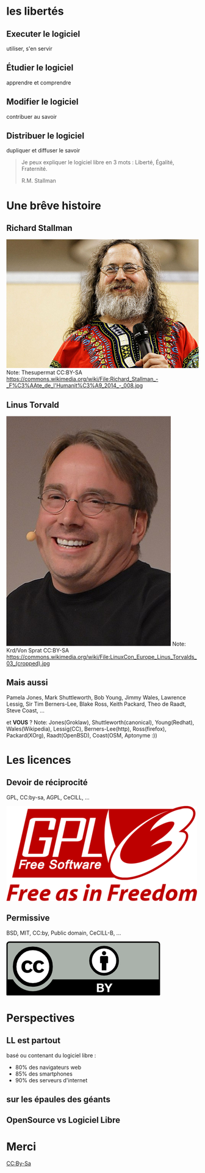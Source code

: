 # les libertés


## Executer le logiciel
utiliser, s'en servir


## Étudier le logiciel
apprendre et comprendre


## Modifier le logiciel
contribuer au savoir


## Distribuer le logiciel
dupliquer et diffuser le savoir


> Je peux expliquer le logiciel libre en 3 mots : Liberté, Égalité, Fraternité.
>
> R.M. Stallman



# Une brêve histoire


## Richard Stallman
![RMS](img/Richard_Stallman_-_Fête_de_l'Humanité_2014_-_008.jpg)
Note:
Thesupermat CC:BY-SA https://commons.wikimedia.org/wiki/File:Richard_Stallman_-_F%C3%AAte_de_l'Humanit%C3%A9_2014_-_008.jpg


## Linus Torvald
![Linus](img/431px-LinuxCon_Europe_Linus_Torvalds_03.jpg)
Note:
Krd/Von Sprat CC:BY-SA https://commons.wikimedia.org/wiki/File:LinuxCon_Europe_Linus_Torvalds_03_(cropped).jpg


## Mais aussi
Pamela Jones, Mark Shuttleworth, Bob Young, Jimmy Wales, Lawrence Lessig, Sir Tim Berners-Lee, Blake Ross, Keith Packard, Theo de Raadt, Steve Coast, ...

et **VOUS** ?
Note: Jones(Groklaw), Shuttleworth(canonical), Young(Redhat), Wales(Wikipedia), Lessig(CC), Berners-Lee(http), Ross(firefox), Packard(XOrg), Raadt(OpenBSD), Coast(OSM, Aptonyme :))



# Les licences


## Devoir de réciprocité
GPL, CC:by-sa, AGPL, CeCILL, ...

![GPL](img/GPLv3_Logo.png)


## Permissive
BSD, MIT, CC:by, Public domain, CeCILL-B, ...

![by](img/cc:by.png)



# Perspectives


## LL est partout
basé ou contenant du logiciel libre :
* 80% des navigateurs web
* 85% des smartphones
* 90% des serveurs d'internet


## sur les épaules des géants


## OpenSource vs Logiciel Libre



# Merci

[CC:By-Sa](https://creativecommons.org/licenses/by-sa/2.0/fr/)

